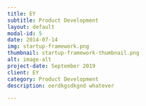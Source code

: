 ```yaml
---
title: EY
subtitle: Product Development
layout: default
modal-id: 5
date: 2014-07-14
img: startup-framework.png
thumbnail: startup-framework-thumbnail.png
alt: image-alt
project-date: September 2019
client: EY
category: Product Development
description: oerdkgsdkgnd whatever

---
```

